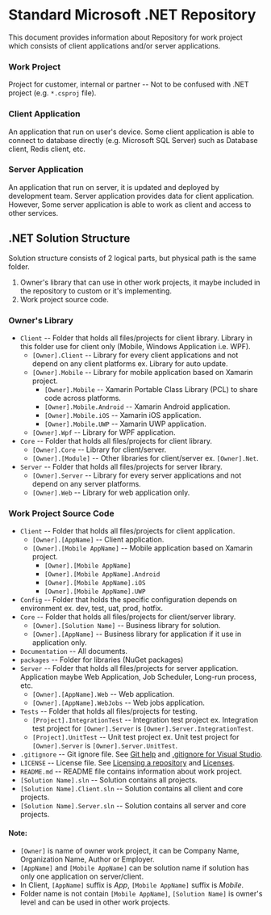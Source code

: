# Standard Microsoft .NET Repository

This document provides information about Repository for work project which consists of client applications and/or server applications.

### Work Project
Project for customer, internal or partner -- Not to be confused with .NET project (e.g. `*.csproj` file).

### Client Application
An application that run on user's device. Some client application is able to connect to database directly (e.g. Microsoft SQL Server) such as Database client, Redis client, etc.

### Server Application
An application that run on server, it is updated and deployed by development team. Server application provides data for client application. However, Some server application is able to work as client and access to other services.

## .NET Solution Structure
Solution structure consists of 2 logical parts, but physical path is the same folder.
1. Owner's library that can use in other work projects, it maybe included in the repository to custom or it's implementing.
2. Work project source code.

### Owner's Library
- `Client` -- Folder that holds all files/projects for client library. Library in this folder use for client only (Mobile, Windows Application i.e. WPF). 
  - `[Owner].Client` -- Library for every client applications and not depend on any client platforms ex. Library for auto update.
  - `[Owner].Mobile` -- Library for mobile application based on Xamarin project.
    - `[Owner].Mobile` -- Xamarin Portable Class Library (PCL) to share code across platforms.
    - `[Owner].Mobile.Android` -- Xamarin Android application.
    - `[Owner].Mobile.iOS` -- Xamarin iOS application.
    - `[Owner].Mobile.UWP` -- Xamarin UWP application.
  - `[Owner].Wpf` -- Library for WPF application.
- `Core` -- Folder that holds all files/projects for client library.
  - `[Owner].Core` -- Library for client/server.
  - `[Owner].[Module]` -- Other libraries for client/server ex. `[Owner].Net`.
- `Server` -- Folder that holds all files/projects for server library.
  - `[Owner].Server` -- Library for every server applications and not depend on any server platforms.
  - `[Owner].Web` -- Library for web application only.

### Work Project Source Code
- `Client` -- Folder that holds all files/projects for client application.
  - `[Owner].[AppName]` -- Client application.
  - `[Owner].[Mobile AppName]` -- Mobile application based on Xamarin project.
    - `[Owner].[Mobile AppName]`
    - `[Owner].[Mobile AppName].Android`
    - `[Owner].[Mobile AppName].iOS`
    - `[Owner].[Mobile AppName].UWP`
- `Config` -- Folder that holds the specific configuration depends on environment ex. dev, test, uat, prod, hotfix.
- `Core` -- Folder that holds all files/projects for client/server library.
  - `[Owner].[Solution Name]` -- Business library for solution.
  - `[Owner].[AppName]` -- Business library for application if it use in application only.
- `Documentation` -- All documents.
- `packages` -- Folder for libraries (NuGet packages)
- `Server` -- Folder that holds all files/projects for server application. Application maybe Web Application, Job Scheduler, Long-run process, etc.
  - `[Owner].[AppName].Web` -- Web application.
  - `[Owner].[AppName].WebJobs` -- Web jobs application.
- `Tests` -- Folder that holds all files/projects for testing.
  - `[Project].IntegrationTest` -- Integration test project ex. Integration test project for `[Owner].Server` is `[Owner].Server.IntegrationTest`.
  - `[Project].UnitTest` -- Unit test project ex. Unit test project for `[Owner].Server` is `[Owner].Server.UnitTest`.
- `.gitignore` -- Git ignore file. See [Git help](https://git-scm.com/docs/gitignore) and [.gitignore for Visual Studio](https://github.com/github/gitignore/blob/master/VisualStudio.gitignore).
- `LICENSE` -- License file. See [Licensing a repository](https://help.github.com/articles/licensing-a-repository/) and [Licenses](https://choosealicense.com/licenses/).
- `README.md` -- README file contains information about work project.
- `[Solution Name].sln` -- Solution contains all projects.
- `[Solution Name].Client.sln` -- Solution contains all client and core projects.
- `[Solution Name].Server.sln` -- Solution contains all server and core projects.

#### Note:
- `[Owner]` is name of owner work project, it can be Company Name, Organization Name, Author or Employer.
- `[AppName]` and `[Mobile AppName]` can be solution name if solution has only one application on server/client.
- In Client, `[AppName]` suffix is *App*, `[Mobile AppName]` suffix is *Mobile*.
- Folder name is not contain `[Mobile AppName]`, `[Solution Name]` is owner's level and can be used in other work projects.
